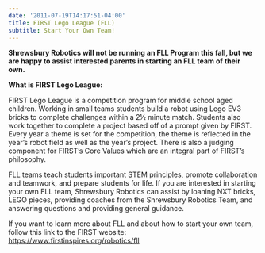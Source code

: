 ```yaml
---
date: '2011-07-19T14:17:51-04:00'
title: FIRST Lego League (FLL)
subtitle: Start Your Own Team!
---
```


**Shrewsbury Robotics will not be running an FLL Program this fall, but we are happy to assist interested parents in starting an FLL team of their own.**

**What is FIRST Lego League:**

FIRST Lego League is a competition program for middle school aged children. Working in small teams students build a robot using Lego EV3 bricks to complete challenges within a 2½ minute match. Students also work together to complete a project based off of a prompt given by FIRST. Every year a theme is set for the competition, the theme is reflected in the year’s robot field as well as the year’s project. There is also a judging component for FIRST’s Core Values which are an integral part of FIRST’s philosophy.

FLL teams teach students important STEM principles, promote collaboration and teamwork, and prepare students for life. If you are interested in starting your own FLL team, Shrewsbury Robotics can assist by loaning NXT bricks, LEGO pieces, providing coaches from the Shrewsbury Robotics Team, and answering questions and providing general guidance.

If you want to learn more about FLL and about how to start your own team, follow this link to the FIRST website: <https://www.firstinspires.org/robotics/fll>
